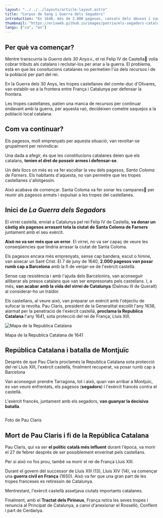 ```yaml
---
layout: "../../../layouts/article-layout.astro"
title: "Corpus de Sang i Guerra dels Segadors"
introduction: "En 1640, més de 2.000 pagesos, cansats dels abusos i saquejos castellans a les poblacions locals catalanes, van anar cap a Barcelona amb l'objectiu de fer valer la seva veu🗡️."
thumbnail: "https://erixweb.github.io/images/patria/els-segadors-catalunya.webp"
langs: ["ca", "en"]
---
```


## Per què va començar?

Mentre transcurria la *Guerra dels 30 Anys*⚔️, el rei Felip IV de Castella👑 volia cobrar tributs als catalans i reclutar-los per anar a la guerra. El problema, està en que les consitucions catalanes no permetien l'ús dels recursos i de la població per part del rei.

En la Guerra dels 30 Anys, les tropes castellanes del comte-duc d'Olivares, van establir-se a la frontera entre França i Catalunya per defensar la frontera.

Les tropes castellanes, patien una manca de recursos per continuar endavant amb la guerra, per aquesta raó, decideixen cometre saquejos a la població local catalana.

## Com va continuar?

Els pagesos, molt emprenyats per aquesta situació, van revoltar-se grupalment per reivindicar.

Una dada a afegir, és que les constitucions catalanes deien que els catalans, **tenien el dret de posseir armes i defensar-se**.

Un dels llocs on més es va fer escoltar la veu dels pagesos, _Santa Coloma de Farners_. Els habitants d'aquesta, no van permetre que les tropes castellanes s'allotgessin.

Això acabava de començar. Santa Coloma va fer sonar les campanes🔔 per reunir als pagesos armats i expulsar a les tropes del castellanes.

## Inici de _La Guerra dels Segadors_

El virrei castellà, enviat a Catalunya pel rei Felip IV de Castella, **va donar un càstig als pagesos arrasant tota la ciutat de Santa Coloma de Farners** juntament amb el seu exèrcit.

**Això no va ser més que un error**. El virrei, no va ser capaç de veure les conseqüencies que tindria arrasar la ciutat de Santa Coloma.

Els pagesos encara més emprenyats, sense cap bandera, escut o himne, van aixecar un Sant Crist. El 7 de juny de 1640, **2.000 pagesos van posar rumb cap a Barcelona** amb la fi de venjar-se de l'exèrcit castellà.

Sense cap resistència i amb l'ajuda dels Barcelonins, van aconseguir alliberar als presos catalans que van ser empresonats pels castellans. I, a més, **van acabar amb la vida del virrei de Catalunya** (Dalmau III de Queralt) al considerar-ho un traïdor.

Els castellans, al veure això, van preparar un exèrcit amb l'objectiu de sufocar la revolta. Pau Claris, president de la Generalitat escollit l'any 1638, alarmat per la penetració de l'exèrcit castellà, **proclama la Republica Catalana** l'any 1641, sota protecció del rei de França, Lluis XIII.

<div class="w-fit">
    <img data-src="https://erixweb.github.io/images/patria/republica_catalana.webp" alt="Mapa de la Republica Catalana" class="h-[300px]" style="" />
    <p class="text-gray-500">
        Mapa de la Republica Catalana de 1641
    </p>
</div>

## República Catalana i batalla de Montjuïc

Després de que Pau Claris proclamés la Republica Catalana sota protecció del rei Lluis XIII, l'exèrcit castellà, finalment recuperat, va posar rumb cap a Barcelona

Van aconseguir prendre Tarragona, tot i això, quan van arribar a Montjuïc, es van veure enfrentats, els pagesos (**segadors**) i l'exèrcit francés contra el castellà.

L'exèrcit francés, juntament amb els segadors, **van guanyar la decisiva batalla**.

<div class="w-fit">
    <img data-src="https://erixweb.github.io/images/patria/pau_claris_photo.webp" class="h-[200px]" style="aspect-ratio: 77/100" />
    <p class="text-gray-500">
        Foto de Pau Claris
    </p>
</div>

## Mort de Pau Claris i fi de la República Catalana

Pau Claris, qui va ser **el polític català més influent** durant l'època, va morir el 27 de febrer després de ser possiblement enverinat pels castellans.

Per si això no fos prou, també va morir el rei de França Lluis XIII.

Durant el govern del successor de Lluis XIII (13), Lluis XIV (14), va començar una **guerra civil en França** (1650). Això va fer que una gran part de les tropes franceses es retiressin de Catalunya.

Mentrestant, l'exèrcit castellà assetjava ciutats importants catalanes.

Finalment, amb el **Tractat dels Pirineus**, França retira les seves tropes i renuncia al Principat de Catalunya, a canvi d'anexionar el Rosselló, Conflent i part de Cerdanya.
